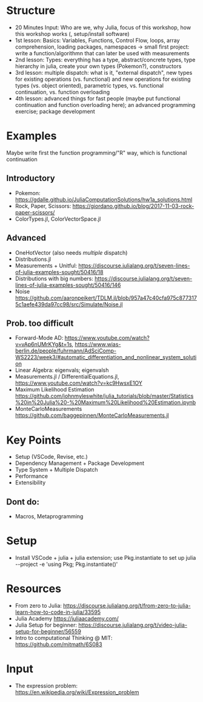 # Structure
- 20 Minutes Input: Who are we, why Julia, focus of this workshop, how this workshop works (, setup/install software)
- 1st lesson: Basics: Variables, Functions, Control Flow, loops, array comprehension, loading packages, namespaces
-> small first project: write a function/algorithmn that can later be used with measurements
- 2nd lesson: Types: everything has a type, abstract/concrete types, type hierarchy in julia, create your own types (Pokemon?), constructors
- 3rd lesson: multiple dispatch: what is it, "external dispatch", new types for existing operations (vs. functional) and new operations for existing types (vs. object oriented), parametric types, vs. functional continuation, vs. function overloading
- 4th lesson: advanced things for fast people (maybe put functional continuation and function overloading here); an advanced programming exercise; package development

# Examples

Maybe write first the function programming/"R" way, which is functional continuation

## Introductory
- Pokemon: https://gdalle.github.io/JuliaComputationSolutions/hw1a_solutions.html
- Rock, Paper, Scissors: https://giordano.github.io/blog/2017-11-03-rock-paper-scissors/
- ColorTypes.jl, ColorVectorSpace.jl

## Advanced
- OneHotVector (also needs *multiple* dispatch)
- Distributions.jl
- Measurements + Unitful: https://discourse.julialang.org/t/seven-lines-of-julia-examples-sought/50416/18
- Distributions with big numbers: https://discourse.julialang.org/t/seven-lines-of-julia-examples-sought/50416/146
- Noise https://github.com/aaronpeikert/TDLM.jl/blob/957a47c40cfa975c8773175c1aefe439da97cc98/src/Simulate/Noise.jl

## Prob. too difficult
- Forward-Mode AD: https://www.youtube.com/watch?v=vAp6nUMrKYg&t=1s, https://www.wias-berlin.de/people/fuhrmann/AdSciComp-WS2223/week3/#automatic_differentiation_and_nonlinear_system_solution
- Linear Algebra: eigenvals; eigenvalsh
- Measurements.jl / DifferentialEquations.jl, https://www.youtube.com/watch?v=kc9HwsxE1OY
- Maximum Likelihood Estimation https://github.com/johnmyleswhite/julia_tutorials/blob/master/Statistics%20in%20Julia%20-%20Maximum%20Likelihood%20Estimation.ipynb
- MonteCarloMeasurements https://github.com/baggepinnen/MonteCarloMeasurements.jl

# Key Points
- Setup (VSCode, Revise, etc.)
- Dependency Management + Package Development
- Type System + Multiple Dispatch
- Performance
- Extensibility

## Dont do:
- Macros, Metaprogramming

# Setup
- Install VSCode + julia + julia extension; use Pkg.instantiate to set up
    julia --project -e 'using Pkg; Pkg.instantiate()'

# Resources
- From zero to Julia: https://discourse.julialang.org/t/from-zero-to-julia-learn-how-to-code-in-julia/33595
- Julia Academy https://juliaacademy.com/
- Julia Setup for beginner: https://discourse.julialang.org/t/video-julia-setup-for-beginner/56559
- Intro to computational Thinking @ MIT: https://github.com/mitmath/6S083

# Input
- The expression problem: https://en.wikipedia.org/wiki/Expression_problem
